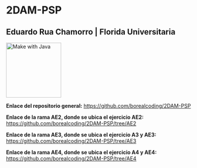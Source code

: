 # 2DAM-PSP
## Eduardo Rua Chamorro | Florida Universitaria
<a href="https://forthebadge.com/generator/"><img src="https://github.com/borealcoding/misc_material/blob/master/img_made_with/made-with-java.svg" width="150" alt="Make with Java"></a>

**Enlace del repositorio general:** https://github.com/borealcoding/2DAM-PSP

**Enlace de la rama AE2, donde se ubica el ejercicio AE2:** https://github.com/borealcoding/2DAM-PSP/tree/AE2

**Enlace de la rama AE3, donde se ubica el ejercicio A3 y AE3:** https://github.com/borealcoding/2DAM-PSP/tree/AE3

**Enlace de la rama AE4, donde se ubica el ejercicio A4 y AE4:** https://github.com/borealcoding/2DAM-PSP/tree/AE4
